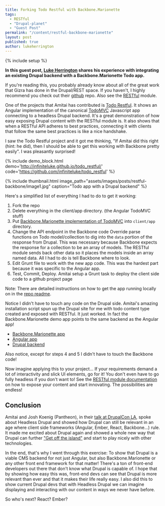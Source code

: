```yaml
---
title: Forking Todo Restful with Backbone.Marionette
tags:
  - RESTful
  - "Drupal-planet"
  - "Guest Post"
permalink: "/content/restful-backbone-marionette"
layout: post
published: true
author: lukeherrington
---
```


{% include setup %}

__In this guest post, [Luke Herrington](https://twitter.com/lukeherrington) shares his experience with integrating an existing Drupal backend with a Backbone.Marionette Todo app.__

If you're reading this, you probably already know about all of the great work that Gizra has done in the Drupal/REST space. If you haven't, I highly recommend you check out their [github](https://github.com/Gizra) repo. Also see the [RESTful](https://github.com/RESTful-Drupal) module.

One of the projects that Amitai has contributed is [Todo Restful](https://github.com/Gizra/todo_restful). It shows an Angular implementation of the canonical [TodoMVC](http://todomvc.com/) Javascript app connecting to a headless Drupal backend. It's a great demonstration of how easy exposing Drupal content with the RESTful module is. It also shows that when a RESTful API adheres to best practices, connecting it with clients that follow the same best practices is like a nice handshake.

I saw the Todo Restful project and it got me thinking, "If Amitai did this right (hint: he did), then I should be able to get this working with Backbone pretty easily". I was pleasantly surprised!

{% include demo_block.html demo='http://infiniteluke.github.io/todo_restful/' code='https://github.com/infiniteluke/todo_restful' %}

{% include thumbnail.html image_path="assets/images/posts/restful-backbone/image1.jpg" caption="Todo app with a Drupal backend" %}

Here's a simplified list of everything I had to do to get it working:

<!-- more -->

1. Fork the repo
1. Delete everything in the client/app directory. (the Angular TodoMVC stuff)
1. Put [Backbone.Marionette implementation of TodoMVC](http://todomvc.com/examples/backbone_marionette/) into `client/app` directory.
1. Change the API endpoint in the Backbone code
Override parse functions on Todo model/collection to dig into the `data` portion of the response from Drupal.
This was necessary because Backbone expects the response for a collection to be an array of models. The RESTful module sends back other data so it places the models inside an array named data. All I had to do is tell Backbone where to look.
1. Edit Grunt file to work with the new app code. This was the hardest part because it was specific to the Angular app.
1. Test, Commit, Deploy. Amitai setup a Grunt task to deploy the client side code to a github project page

Note: There are detailed instructions on how to get the app running locally on in the [repo readme](https://github.com/Gizra/todo_restful/blob/master/README.md).

Notice I didn't have to touch any code on the Drupal side. Amitai's amazing installation script spun up the Drupal site for me with todo content type created and exposed with RESTful. It just worked. In fact the Backbone.Marionette demo app points to the same backend as the Angular app!


* [Backbone.Marionette app](http://infiniteluke.github.io/todo_restful/)
* [Angular app](http://gizra.github.io/todo_restful/#/)
* [Drupal backend](http://live-todo-restful.pantheon.io/)

Also notice, except for steps 4 and 5 I didn't have to touch the Backbone code!

Now imagine applying this to your project... If your requirements demand a lot of interactivity and slick UI elements, go for it! You don't even have to go fully headless if you don't want to! See the [RESTful module documentation](https://github.com/RESTful-Drupal/restful/blob/7.x-1.x/README.md) on how to expose your content and start innovating. The possibilities are endless!

## Conclusion

Amitai and Josh Koenig (Pantheon), in their [talk at DrupalCon LA](https://events.drupal.org/losangeles2015/sessions/decoupled-drupal-when-why-and-how), spoke about Headless Drupal and showed how Drupal can still be relevant in an age where client side frameworks (Angular, Ember, React, Backbone…) rule. It made me excited about Drupal again and showed a whole new way that Drupal can further ["Get off the island"](http://www.garfieldtech.com/blog/off-the-island-2013) and start to play nicely with other technologies.

In the end, that's why I went through this exercise: To show that Drupal is a viable CMS backend for not just Angular, but also Backbone.Marionette or any other front end framework for that matter! There's a ton of front-end developers out there that don't know what Drupal is capable of. I hope that by showing how easy this was, front-end devs can see that Drupal is more relevant than ever and that it makes their life really easy. I also did this to show current Drupal devs that with Headless Drupal we can imagine displaying and interacting with our content in ways we never have before.

So who's next? React? Ember?  
